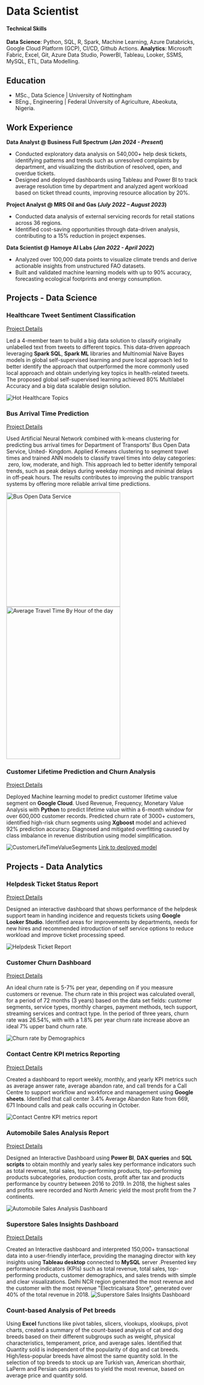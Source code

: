 # Data Scientist

#### Technical Skills 
**Data Science**: Python, SQL, R, Spark, Machine Learning, Azure Databricks, Google Cloud Platform (GCP), CI/CD, Github Actions.
**Analytics**: Microsoft Fabric, Excel, Git, Azure Data Studio, PowerBI, Tableau, Looker, SSMS, MySQL, ETL, Data Modelling.


## Education
- MSc., Data Science | University of Nottingham
- BEng., Engineering | Federal University of Agriculture, Abeokuta, Nigeria.

## Work Experience
**Data Analyst @ Business Full Spectrum (_Jan 2024 - Present_)**
  - Conducted exploratory data analysis on 540,000+ help desk tickets, identifying patterns and trends such as unresolved complaints by department, and visualizing the distribution of resolved, open, and overdue tickets.
  - Designed and deployed dashboards using Tableau and Power BI to track average resolution time by department and analyzed agent workload based on ticket thread counts, improving resource allocation by 20%.
    
**Project Analyst @ MRS Oil and Gas (_July 2022 – August 2023_)**
  - Conducted data analysis of external servicing records for retail stations across 36 regions.
  - Identified cost-saving opportunities through data-driven analysis, contributing to a 15% reduction in project expenses. 

**Data Scientist @ Hamoye AI Labs  (_Jan 2022 - April 2022_)**
  - Analyzed over 100,000 data points to visualize climate trends and derive actionable insights from unstructured FAO datasets.
  - Built and validated machine learning models with up to 90% accuracy, forecasting ecological footprints and energy consumption. 


## Projects - Data Science

### Healthcare Tweet Sentiment Classification
[Project Details](https://github.com/helen-oy/Big-Data-Analytics-projects)

Led a 4-member team to build a big data solution to classify originally  unlabelled text from tweets to different topics. This data-driven approach leveraging **Spark SQL**, **Spark ML** libraries and Multinomial Naive Bayes models in global self-supervised learning and pure local approach led to better identify the approach that outperformed the more commonly used local approach and obtain underlying key topics in health-related tweets. The proposed global self-supervised learning achieved 80% Multilabel Accuracy and a big data scalable design solution.

![Hot Healthcare Topics](imgfolder/tweetsPicture.png)


### Bus Arrival Time Prediction
[Project Details](https://github.com/helen-oy/Transport-Data-Analysis-Big-data-project-)

Used Artificial Neural Network combined with k-means clustering for predicting bus arrival times for Department of Transports’ Bus Open Data Service, United- Kingdom. Applied K-means clustering to segment travel times and trained ANN models to classify travel times into delay categories:  zero, low, moderate, and high. This approach led to better identify temporal trends, such as peak delays during weekday mornings and minimal delays in off-peak hours. The results contributes to improving the public transport systems by offering more reliable arrival time predictions.

<img src="imgfolder/bodsimage.jpeg" alt="Bus Open Data Service" width="300" style="margin-right:20px;"/><img src="imgfolder/AverageTravelTimebyHouroftheDay.png" alt="Average Travel Time By Hour of the day" height = "400" width="300"/>

### Customer Lifetime Prediction and Churn Analysis
[Project Details](https://github.com/helen-oy/Customer_Lifetime_Value_ML_Model)

Deployed Machine learning model to predict customer lifetime value segment on **Google Cloud**. Used Revenue, Frequency, Monetary Value Analysis with  **Python** to predict lifetime value within a 6-month window for over 600,000 customer records. Predicted churn rate of 3000+ customers, identified high-risk churn segments using **Xgboost** model and  achieved 92% prediction accuracy. Diagnosed and mitigated overfitting caused by class imbalance in revenue distribution using model simplification.

![CustomerLifeTimeValueSegments](imgfolder/clvprediction.png) [Link to deployed model]()


## Projects - Data Analytics

### Helpdesk Ticket Status Report
[Project Details](https://lookerstudio.google.com/reporting/2b302444-1d67-4be8-a9e2-ae1bdabfb073)

Designed an interactive dashboard that shows performance of the helpdesk support team in handing incidence and requests tickets using **Google Looker Studio**. Identified areas for improvements by departments, needs for new hires and recommended introduction of self service options to reduce workload and improve ticket processing speed.

![Helpdesk Ticket Report](imgfolder/Helpdesk_ticket_Looker_Report.jpg)


### Customer Churn Dashboard
[Project Details](https://public.tableau.com/app/profile/helen.soremekun/viz/Tableau_Telco_customer_churn/Churn_Rate_TrendsPatterns?publish=yes)

An ideal churn rate is 5-7% per year, depending on if you measure customers or revenue. The churn rate in this project was calculated overall, for a period of 72 months (3 years) based on the data set fields: customer segments, service types, monthly charges, payment methods, tech support, streaming services and contract type. In the period of three years, churn rate was 26.54%, with with a 1.8% per year churn rate increase above an ideal 7% upper band churn rate.

![Churn rate by Demographics](imgfolder/Churn_Rate_Trends&Patterns.png)


### Contact Centre KPI metrics Reporting
[Project Details](https://docs.google.com/spreadsheets/d/1C1dyJY6WyH9LOfsDYhYvVm60t2eqBTHzQCTRJGB4S2M/edit?gid=34913950#gid=34913950)

Created a dashboard to report weekly, monthly, and yearly KPI metrics such as average answer rate, average abandon rate, and call trends for a Call Centre to support workflow and workforce and management using **Google sheets**. Identified that call center 3.4% Average Abandon Rate from 669, 671 Inbound calls and peak calls occuring in October.

![Contact Centre KPI metrics report](imgfolder/CallCenter_KPI'sDashboard.jpg)


### Automobile Sales Analysis Report
[Project Details](https://app.powerbi.com/view?r=eyJrIjoiMjc4YzFmOTMtMTY2MC00YTYyLTlhNTMtNWFmOGEwMGJjMmQwIiwidCI6ImNlZWI4M2FiLTMzOTItNGViYy05ZWYxLTNmYTc2YmYzYzI0MiJ9
 )
 
Designed an Interactive Dashboard using **Power BI**, **DAX queries** and **SQL** **scripts** to obtain monthly and yearly sales key performance indicators such as total revenue, total sales, top-performing products, top-performing products subcategories, production costs, profit after tax and products performance by country between 2016 to 2019. In 2018, the highest sales and profits were recorded and North Americ yield the most profit from the 7 continents.

![Automobile Sales Analysis Dashboard](imgfolder/AutomobileSalesAnalysisReport.jpg)


### Superstore Sales Insights Dashboard
[Project Details](https://public.tableau.com/app/profile/helen.soremekun/viz/tableauproject_sales_insight/Dashboard1?publish=yes)

Created an Interactive dashboard and interpreted 150,000+  transactional data into a user-friendly interface, providing the managing director with key insights using **Tableau desktop** connected to **MySQL** server .Presented key performance indicators (KPIs) such as total revenue, total sales, top-performing products, customer demographics, and sales trends with simple and clear visualizations. Delhi NCR region generated the most revenue and the customer with the most revenue "Electricalsara Store", generated over 40% of the total revenue in 2018. 
![Superstore Sales Insights Dashboard](imgfolder/StationerySuperstoreDashboard.png)

### Count-based Analysis of Pet breeds 
Using **Excel** functions like pivot tables, slicers, vlookups, xlookups, pivot charts, created a summary of the count-based analysis of cat and dog breeds based on their different subgroups such as weight, physical characteristics, temperament, price, and average sales. Identified that Quantity sold is independent of the popularity of dog and cat breeds. High/less-popular breeds have almost the same quantity sold. In the selection of top breeds to stock up are Turkish van, American shorthair, LaPerm and Persian cats promises to yield the most revenue, based on average price and quantity sold.
 









